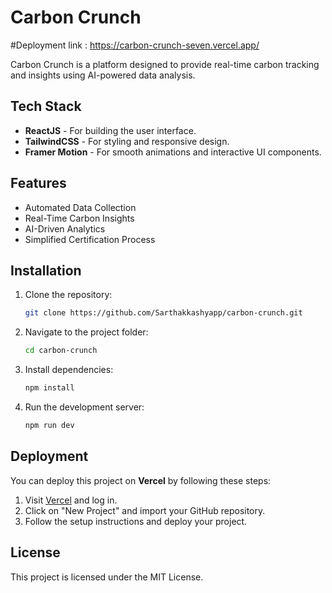 # Carbon Crunch
#Deployment link : https://carbon-crunch-seven.vercel.app/

Carbon Crunch is a platform designed to provide real-time carbon tracking and insights using AI-powered data analysis.

## Tech Stack
- **ReactJS** - For building the user interface.
- **TailwindCSS** - For styling and responsive design.
- **Framer Motion** - For smooth animations and interactive UI components.

## Features
- Automated Data Collection
- Real-Time Carbon Insights
- AI-Driven Analytics
- Simplified Certification Process

## Installation

1. Clone the repository:
   ```sh
   git clone https://github.com/Sarthakkashyapp/carbon-crunch.git
   ```
2. Navigate to the project folder:
   ```sh
   cd carbon-crunch
   ```
3. Install dependencies:
   ```sh
   npm install
   ```
4. Run the development server:
   ```sh
   npm run dev
   ```

## Deployment
You can deploy this project on **Vercel** by following these steps:
1. Visit [Vercel](https://vercel.com/) and log in.
2. Click on "New Project" and import your GitHub repository.
3. Follow the setup instructions and deploy your project.

## License
This project is licensed under the MIT License.


